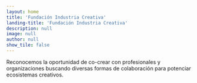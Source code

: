 ```yaml
---
layout: home
title: 'Fundación Industria Creativa'
landing-title: 'Fundación Industria Creativa'
description: null
image: null
author: null
show_tile: false
---
```


Reconocemos la oportunidad de co-crear con profesionales y organizaciones buscando diversas formas de colaboración para potenciar ecosistemas creativos.

